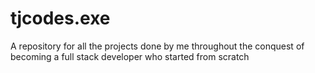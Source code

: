 # tjcodes.exe
A repository for all the projects done by me throughout the conquest of becoming a full stack developer who started from scratch

